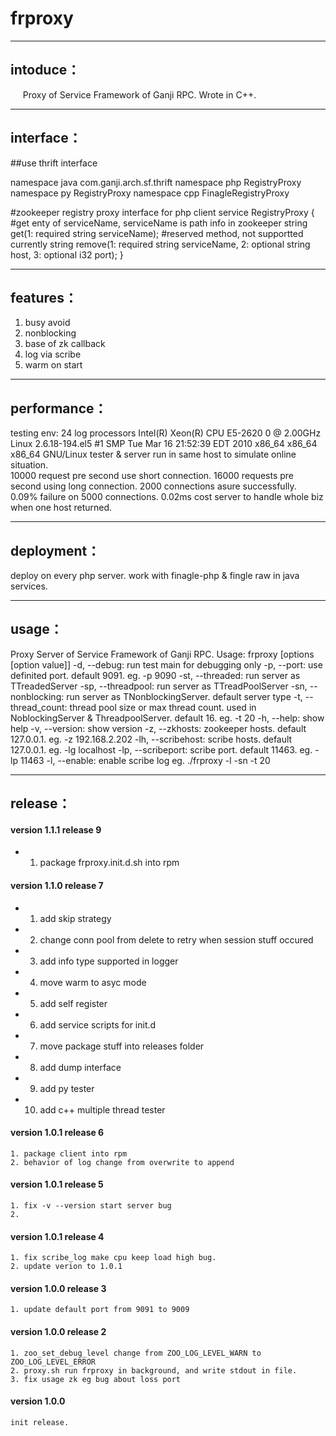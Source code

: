 frproxy
==========================
----------------
intoduce：
----------------
&nbsp;&nbsp;&nbsp;&nbsp;
Proxy of Service Framework of Ganji RPC. Wrote in C++.

----------------
interface：
----------------
##use thrift interface

namespace java com.ganji.arch.sf.thrift
namespace php RegistryProxy
namespace py RegistryProxy
namespace cpp FinagleRegistryProxy

 #zookeeper registry proxy interface for php client
service RegistryProxy {
	#get enty of serviceName, serviceName is path info in zookeeper
	string get(1: required string serviceName);
	#reserved method, not supportted currently
	string remove(1: required string serviceName, 2: optional string host, 3: optional i32 port);
}


----------------
features：
----------------
1. busy avoid
2. nonblocking
3. base of zk callback
4. log via scribe
5. warm on start 

----------------
performance：
----------------
testing env:
	24 log processors Intel(R) Xeon(R) CPU E5-2620 0 @ 2.00GHz
	Linux 2.6.18-194.el5 #1 SMP Tue Mar 16 21:52:39 EDT 2010 x86_64 x86_64 x86_64 GNU/Linux
	tester & server run in same host to simulate online situation.		
10000 request pre second use short connection. 
16000 requests pre second using long connection.
2000 connections asure successfully. 
0.09% failure on 5000 connections.
0.02ms cost server to handle whole biz when one host returned.
	

----------------
deployment：
----------------
deploy on every php server. work with finagle-php & fingle raw in java services.


----------------
usage：
----------------
Proxy Server of Service Framework of Ganji RPC.
Usage: frproxy [options [option value]]
	-d,  --debug:		run test main for debugging only
	-p,  --port:		use definited port. default 9091. eg. -p 9090
	-st, --threaded:	run server as TTreadedServer
	-sp, --threadpool:	run server as TTreadPoolServer
	-sn, --nonblocking:	run server as TNonblockingServer. default server type
	-t,  --thread_count:	thread pool size or max thread count. used in NoblockingServer & ThreadpoolServer. default 16. eg. -t 20
	-h,  --help:		show help
	-v,  --version:		show version
	-z,  --zkhosts:		zookeeper hosts. default 127.0.0.1. eg. -z 192.168.2.202
	-lh, --scribehost:		scribe hosts. default 127.0.0.1. eg. -lg localhost
	-lp, --scribeport:		scribe port. default 11463. eg. -lp 11463
	-l,  --enable:		enable scribe log
eg. ./frproxy -l -sn -t 20
 
----------------
release：
----------------
#### version 1.1.1 release 9
*   1. package frproxy.init.d.sh into rpm
#### version 1.1.0 release 7
*    1. add skip strategy
*    2. change conn pool from delete to retry when session stuff occured
*    3. add info type supported in logger
*    4. move warm to asyc mode
*    5. add self register
*    6. add service scripts for init.d
*    7. move package stuff into releases folder
*    8. add dump interface
*    9. add py tester
*    10. add c++ multiple thread tester
    
#### version 1.0.1 release 6
    1. package client into rpm 
    2. behavior of log change from overwrite to append
#### version 1.0.1 release 5
    1. fix -v --version start server bug
    2. 
#### version 1.0.1 release 4
    1. fix scribe_log make cpu keep load high bug.
    2. update verion to 1.0.1 

#### version 1.0.0 release 3
    1. update default port from 9091 to 9009
#### version 1.0.0 release 2
    1. zoo_set_debug_level change from ZOO_LOG_LEVEL_WARN to ZOO_LOG_LEVEL_ERROR
    2. proxy.sh run frproxy in background, and write stdout in file.
    3. fix usage zk eg bug about loss port
#### version 1.0.0
    init release.
